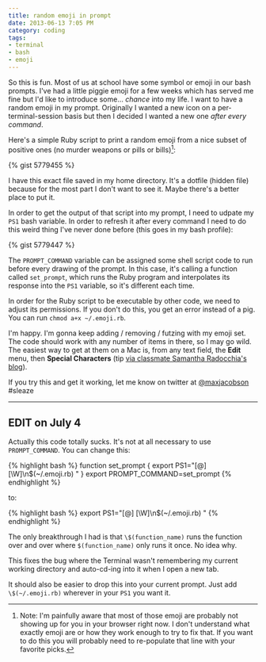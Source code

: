 ```yaml
---
title: random emoji in prompt
date: 2013-06-13 7:05 PM
category: coding
tags:
- terminal
- bash
- emoji
---
```


So this is fun. Most of us at school have some symbol or emoji in our bash prompts. I've had a little piggie emoji for a few weeks which has served me fine but I'd like to introduce some... *chance* into my life. I want to have a random emoji in my prompt. Originally I wanted a new icon on a per-terminal-session basis but then I decided I wanted a new one *after every command*.

Here's a simple Ruby script to print a random emoji from a nice subset of positive ones (no murder weapons or pills or bills)[^encodingmakesmesad]:

[^encodingmakesmesad]: Note: I'm painfully aware that most of those emoji are probably not showing up for you in your browser right now. I don't understand what exactly emoji are or how they work enough to try to fix that. If you want to do this you will probably need to re-populate that line with your favorite picks.

{% gist 5779455 %}

I have this exact file saved in my home directory. It's a dotfile (hidden file) because for the most part I don't want to see it. Maybe there's a better place to put it.

In order to get the output of that script into my prompt, I need to udpate my `PS1` bash variable. In order to refresh it after every command I need to do this weird thing I've never done before (this goes in my bash profile):

{% gist 5779447 %}

The `PROMPT_COMMAND` variable can be assigned some shell script code to run before every drawing of the prompt. In this case, it's calling a function called `set_prompt`, which runs the Ruby program and interpolates its response into the `PS1` variable, so it's different each time.

In order for the Ruby script to be executable by other code, we need to adjust its permissions. If you don't do this, you get an error instead of a pig. You can run `chmod a+x ~/.emoji.rb`.

I'm happy. I'm gonna keep adding / removing / futzing with my emoji set. The code should work with any number of items in there, so I may go wild. The easiest way to get at them on a Mac is, from any text field, the **Edit** menu, then **Special Characters** (tip [via classmate Samantha Radocchia's blog](http://blog.samantharadocchia.com/post/52272246893/heres-how-customize-the-command-line-by-adding-emoji)).

If you try this and get it working, let me know on twitter at [@maxjacobson](http://twitter.com/maxjacobson) #sleaze

* * *

## EDIT on July 4

Actually this code totally sucks. It's not at all necessary to use `PROMPT_COMMAND`. You can change this:

{% highlight bash %}
function set_prompt {
  export PS1="[\@] [\W]\n$(~/.emoji.rb) "
}
export PROMPT_COMMAND=set_prompt
{% endhighlight %}

to:

{% highlight bash %}
export PS1="[\@] [\W]\n\$(~/.emoji.rb) "
{% endhighlight %}

The only breakthrough I had is that `\$(function_name)` runs the function over and over where `$(function_name)` only runs it once. No idea why.

This fixes the bug where the Terminal wasn't remembering my current working directory and auto-cd-ing into it when I open a new tab.

It should also be easier to drop this into your current prompt. Just add `\$(~/.emoji.rb)` wherever in your `PS1` you want it.
